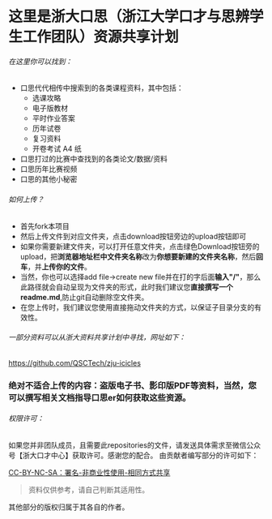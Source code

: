 # 这里是浙大口思（浙江大学口才与思辨学生工作团队）资源共享计划

###### 在这里你可以找到：

 - 口思代代相传中搜索到的各类课程资料，其中包括：
    - 选课攻略
   - 电子版教材
   - 平时作业答案
   - 历年试卷
   - 复习资料
   - 开卷考试 A4 纸
 - 口思打过的比赛中查找到的各类论文/数据/资料
 - 口思历年比赛视频
 - 口思的其他小秘密


###### 如何上传？

 - 首先fork本项目
 - 然后上传文件到对应文件夹，点击download按钮旁边的upload按钮即可
 - 如果你需要新建文件夹，可以打开任意文件夹，点击绿色Download按钮旁的upload，把**浏览器地址栏中文件夹名称**改为**你想要新建的文件夹名称**，然后**回车**，并**上传你的文件**。
 - 当然，你也可以选择add file->create new file并在打的字后面**输入"/"**，那么此路径就会自动呈现为文件夹的形式，此时我们建议您**直接撰写一个readme.md**,防止git自动删除空文件夹。
 - 在您上传时，我们建议您使用直接拖动文件夹的方式，以保证子目录分支的有效性。

###### 一部分资料可以从浙大资料共享计划中寻找，网址如下：
https://github.com/QSCTech/zju-icicles

### 绝对不适合上传的内容：盗版电子书、影印版PDF等资料，当然，您可以撰写相关文档指导口思er如何获取这些资源。
###### 权限许可：
如果您并非团队成员，且需要此repositories的文件，请发送具体需求至微信公众号【浙大口才中心】获取许可。感谢您的配合。
由贡献者编写部分的许可如下：

[CC-BY-NC-SA：署名-非商业性使用-相同方式共享](https://creativecommons.org/licenses/by-nc-sa/4.0/deed.zh)

> 资料仅供参考，请自己判断其适用性。

其他部分的版权归属于其各自的作者。
